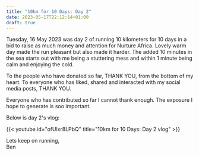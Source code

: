 ```yaml
---
title: "10km for 10 Days: Day 2"
date: 2023-05-17T22:12:14+01:00
draft: true
---
```


Tuesday, 16 May 2023 was day 2 of running 10 kilometers for 10 days in a bid to raise as much money and attention for Nurture Africa. Lovely warm day made the run pleasant but also made it harder. The added 10 minutes in the sea starts out with me being a stuttering mess and within 1 minute being calm and enjoying the cold.  

To the people who have donated so far, THANK YOU, from the bottom of my heart. To everyone who has liked, shared and interacted with my social media posts, THANK YOU.  

Everyone who has contributed so far I cannot thank enough. The exposure I hope to generate is soo important.  

Below is day 2's vlog:  

{{< youtube id="ofUlxr8LPbQ" title="10km for 10 Days: Day 2 vlog" >}}  

Lets keep on running,  
Ben